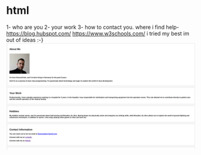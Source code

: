 # html

1- who are you
2-  your work
3-  how to contact you.
where i find help-
https://blog.hubspot.com/
https://www.w3schools.com/
i tried my best im out of ideas :-}
![Screenshot of my final project](./image/hi.png)